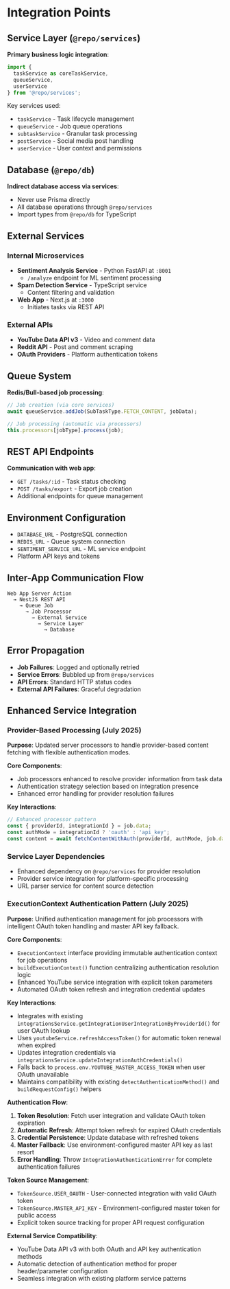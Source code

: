 # Integration Points

## Service Layer (`@repo/services`)
**Primary business logic integration**:

```typescript
import { 
  taskService as coreTaskService,
  queueService,
  userService 
} from '@repo/services';
```

Key services used:
- `taskService` - Task lifecycle management
- `queueService` - Job queue operations  
- `subtaskService` - Granular task processing
- `postService` - Social media post handling
- `userService` - User context and permissions

## Database (`@repo/db`)
**Indirect database access via services**:
- Never use Prisma directly
- All database operations through `@repo/services`
- Import types from `@repo/db` for TypeScript

## External Services

### Internal Microservices
- **Sentiment Analysis Service** - Python FastAPI at `:8001`
  - `/analyze` endpoint for ML sentiment processing
- **Spam Detection Service** - TypeScript service
  - Content filtering and validation
- **Web App** - Next.js at `:3000`
  - Initiates tasks via REST API

### External APIs
- **YouTube Data API v3** - Video and comment data
- **Reddit API** - Post and comment scraping  
- **OAuth Providers** - Platform authentication tokens

## Queue System
**Redis/Bull-based job processing**:

```typescript
// Job creation (via core services)
await queueService.addJob(SubTaskType.FETCH_CONTENT, jobData);

// Job processing (automatic via processors)
this.processors[jobType].process(job);
```

## REST API Endpoints
**Communication with web app**:
- `GET /tasks/:id` - Task status checking
- `POST /tasks/export` - Export job creation
- Additional endpoints for queue management

## Environment Configuration
- `DATABASE_URL` - PostgreSQL connection
- `REDIS_URL` - Queue system connection
- `SENTIMENT_SERVICE_URL` - ML service endpoint
- Platform API keys and tokens

## Inter-App Communication Flow
```
Web App Server Action 
  → NestJS REST API 
    → Queue Job 
      → Job Processor 
        → External Service 
          → Service Layer 
            → Database
```

## Error Propagation
- **Job Failures**: Logged and optionally retried
- **Service Errors**: Bubbled up from `@repo/services`
- **API Errors**: Standard HTTP status codes
- **External API Failures**: Graceful degradation

## Enhanced Service Integration

### Provider-Based Processing (July 2025)

**Purpose**: Updated server processors to handle provider-based content fetching with flexible authentication modes.

**Core Components**:
- Job processors enhanced to resolve provider information from task data
- Authentication strategy selection based on integration presence
- Enhanced error handling for provider resolution failures

**Key Interactions**:
```typescript
// Enhanced processor pattern
const { providerId, integrationId } = job.data;
const authMode = integrationId ? 'oauth' : 'api_key';
const content = await fetchContentWithAuth(providerId, authMode, job.data);
```

### Service Layer Dependencies
- Enhanced dependency on `@repo/services` for provider resolution
- Provider service integration for platform-specific processing
- URL parser service for content source detection

### ExecutionContext Authentication Pattern (July 2025)

**Purpose**: Unified authentication management for job processors with intelligent OAuth token handling and master API key fallback.

**Core Components**:
- `ExecutionContext` interface providing immutable authentication context for job operations
- `buildExecutionContext()` function centralizing authentication resolution logic
- Enhanced YouTube service integration with explicit token parameters
- Automated OAuth token refresh and integration credential updates

**Key Interactions**:
- Integrates with existing `integrationsService.getIntegrationUserIntegrationByProviderId()` for user OAuth lookup
- Uses `youtubeService.refreshAccessToken()` for automatic token renewal when expired
- Updates integration credentials via `integrationsService.updateIntegrationAuthCredentials()`
- Falls back to `process.env.YOUTUBE_MASTER_ACCESS_TOKEN` when user OAuth unavailable
- Maintains compatibility with existing `detectAuthenticationMethod()` and `buildRequestConfig()` helpers

**Authentication Flow**:
1. **Token Resolution**: Fetch user integration and validate OAuth token expiration
2. **Automatic Refresh**: Attempt token refresh for expired OAuth credentials
3. **Credential Persistence**: Update database with refreshed tokens
4. **Master Fallback**: Use environment-configured master API key as last resort
5. **Error Handling**: Throw `IntegrationAuthenticationError` for complete authentication failures

**Token Source Management**:
- `TokenSource.USER_OAUTH` - User-connected integration with valid OAuth token
- `TokenSource.MASTER_API_KEY` - Environment-configured master token for public access
- Explicit token source tracking for proper API request configuration

**External Service Compatibility**:
- YouTube Data API v3 with both OAuth and API key authentication methods
- Automatic detection of authentication method for proper header/parameter configuration
- Seamless integration with existing platform service patterns
